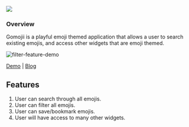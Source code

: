 ![](https://user-images.githubusercontent.com/51010236/87365074-4b98b080-c543-11ea-9cc7-e8e057fa03b9.png)

### Overview

Gomojii is a playful emoji themed application that allows a user to search existing emojis, and access other widgets that are emoji themed.

![filter-feature-demo](https://user-images.githubusercontent.com/51010236/87423685-b3351700-c5a8-11ea-8659-419cb9812b4f.gif)

[Demo](https://www.loom.com/share/83abb7e7634a4181b66571ada433987e) | [Blog]()

## Features

1. User can search through all emojis.
2. User can filter all emojis.
3. User can save/bookmark emojis.
4. User will have access to many other widgets.

##
